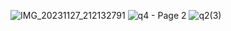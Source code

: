 ![IMG_20231127_212132791](https://github.com/JaredD-SWENG/Adjustable_Proximity_Alert_System/assets/76745335/2389f0d0-5022-4957-8692-06fc99bb0008)
![q4 - Page 2](https://github.com/JaredD-SWENG/Adjustable_Proximity_Alert_System/assets/76745335/ffc40a37-56e8-40b6-8f64-c7881d658f04)
![q2(3)](https://github.com/JaredD-SWENG/Adjustable_Proximity_Alert_System/assets/76745335/ef6cb944-15bf-4b65-8288-4a45bbbd9694)
